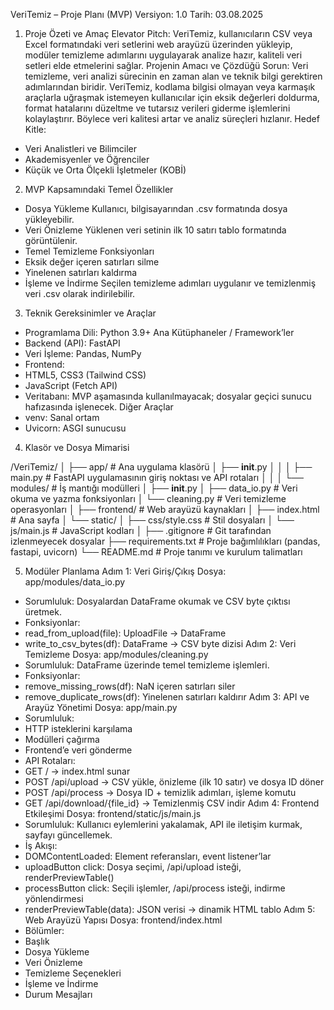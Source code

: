VeriTemiz – Proje Planı (MVP)
Versiyon: 1.0
Tarih: 03.08.2025

1. Proje Özeti ve Amaç
Elevator Pitch:
VeriTemiz, kullanıcıların CSV veya Excel formatındaki veri setlerini web arayüzü üzerinden yükleyip, modüler temizleme adımlarını uygulayarak analize hazır, kaliteli veri setleri elde etmelerini sağlar.
Projenin Amacı ve Çözdüğü Sorun:
Veri temizleme, veri analizi sürecinin en zaman alan ve teknik bilgi gerektiren adımlarından biridir. VeriTemiz, kodlama bilgisi olmayan veya karmaşık araçlarla uğraşmak istemeyen kullanıcılar için eksik değerleri doldurma, format hatalarını düzeltme ve tutarsız verileri giderme işlemlerini kolaylaştırır. Böylece veri kalitesi artar ve analiz süreçleri hızlanır.
Hedef Kitle:
- Veri Analistleri ve Bilimciler
- Akademisyenler ve Öğrenciler
- Küçük ve Orta Ölçekli İşletmeler (KOBİ)

2. MVP Kapsamındaki Temel Özellikler
- Dosya Yükleme
Kullanıcı, bilgisayarından .csv formatında dosya yükleyebilir.
- Veri Önizleme
Yüklenen veri setinin ilk 10 satırı tablo formatında görüntülenir.
- Temel Temizleme Fonksiyonları
- Eksik değer içeren satırları silme
- Yinelenen satırları kaldırma
- İşleme ve İndirme
Seçilen temizleme adımları uygulanır ve temizlenmiş veri .csv olarak indirilebilir.

3. Teknik Gereksinimler ve Araçlar
- Programlama Dili: Python 3.9+
Ana Kütüphaneler / Framework’ler
- Backend (API): FastAPI
- Veri İşleme: Pandas, NumPy
- Frontend:
- HTML5, CSS3 (Tailwind CSS)
- JavaScript (Fetch API)
- Veritabanı: MVP aşamasında kullanılmayacak; dosyalar geçici sunucu hafızasında işlenecek.
Diğer Araçlar
- venv: Sanal ortam
- Uvicorn: ASGI sunucusu

4. Klasör ve Dosya Mimarisi

/VeriTemiz/
│
├── app/                  # Ana uygulama klasörü
│   ├── __init__.py
│   │
│   ├── main.py           # FastAPI uygulamasının giriş noktası ve API rotaları
│   │
│   └── modules/          # İş mantığı modülleri
│       ├── __init__.py
│       ├── data_io.py    # Veri okuma ve yazma fonksiyonları
│       └── cleaning.py   # Veri temizleme operasyonları
│
├── frontend/             # Web arayüzü kaynakları
│   ├── index.html        # Ana sayfa
│   └── static/
│       ├── css/style.css # Stil dosyaları
│       └── js/main.js    # JavaScript kodları
│
├── .gitignore            # Git tarafından izlenmeyecek dosyalar
├── requirements.txt      # Proje bağımlılıkları (pandas, fastapi, uvicorn)
└── README.md             # Proje tanımı ve kurulum talimatları

5. Modüler Planlama
Adım 1: Veri Giriş/Çıkış
Dosya: app/modules/data_io.py
- Sorumluluk: Dosyalardan DataFrame okumak ve CSV byte çıktısı üretmek.
- Fonksiyonlar:
- read_from_upload(file): UploadFile → DataFrame
- write_to_csv_bytes(df): DataFrame → CSV byte dizisi
Adım 2: Veri Temizleme
Dosya: app/modules/cleaning.py
- Sorumluluk: DataFrame üzerinde temel temizleme işlemleri.
- Fonksiyonlar:
- remove_missing_rows(df): NaN içeren satırları siler
- remove_duplicate_rows(df): Yinelenen satırları kaldırır
Adım 3: API ve Arayüz Yönetimi
Dosya: app/main.py
- Sorumluluk:
- HTTP isteklerini karşılama
- Modülleri çağırma
- Frontend’e veri gönderme
- API Rotaları:
- GET / → index.html sunar
- POST /api/upload → CSV yükle, önizleme (ilk 10 satır) ve dosya ID döner
- POST /api/process → Dosya ID + temizlik adımları, işleme komutu
- GET /api/download/{file_id} → Temizlenmiş CSV indir
Adım 4: Frontend Etkileşimi
Dosya: frontend/static/js/main.js
- Sorumluluk: Kullanıcı eylemlerini yakalamak, API ile iletişim kurmak, sayfayı güncellemek.
- İş Akışı:
- DOMContentLoaded: Element referansları, event listener’lar
- uploadButton click: Dosya seçimi, /api/upload isteği, renderPreviewTable()
- processButton click: Seçili işlemler, /api/process isteği, indirme yönlendirmesi
- renderPreviewTable(data): JSON verisi → dinamik HTML tablo
Adım 5: Web Arayüzü Yapısı
Dosya: frontend/index.html
- Bölümler:
- Başlık
- Dosya Yükleme
- Veri Önizleme
- Temizleme Seçenekleri
- İşleme ve İndirme
- Durum Mesajları
